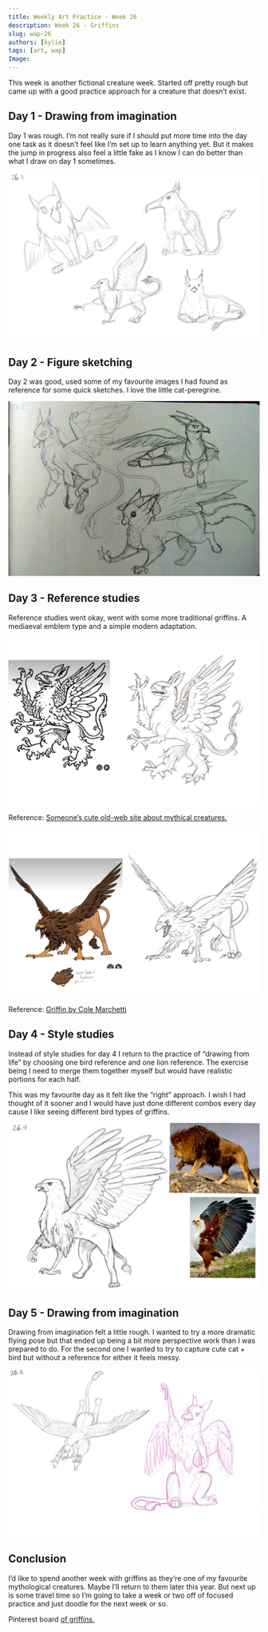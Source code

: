 ```yaml
---
title: Weekly Art Practice - Week 26
description: Week 26 - Griffins
slug: wap-26
authors: [kylie]
tags: [art, wap]
Image:
---
```


This week is another fictional creature week. Started off pretty rough but came up with a good practice approach for a creature that doesn’t exist.

## Day 1 - Drawing from imagination

Day 1 was rough. I’m not really sure if I should put more time into the day one task as it doesn’t feel like I’m set up to learn anything yet. But it makes the jump in progress also feel a little fake as I know I can do better than what I draw on day 1 sometimes.

![](/img/wap/wap-26.1.jpg)

<!--truncate-->

## Day 2 - Figure sketching

Day 2 was good, used some of my favourite images I had found as reference for some quick sketches. I love the little cat-peregrine.

![Quick hand sketches using references](/img/wap/wap-26.2.jpg)

## Day 3 - Reference studies

Reference studies went okay, went with some more traditional griffins. A mediaeval emblem type and a simple modern adaptation.

![](/img/wap/wap-26.3.1.jpg)

Reference: [Someone’s cute old-web site about mythical creatures.](https://about-mythical-creatures.weebly.com/griffin.html)

![](/img/wap/wap-26.3.2.jpg)

Reference: [Griffin by Cole Marchetti](https://cole_chetti.artstation.com/projects/rRJXZ5)


## Day 4 - Style studies

Instead of style studies for day 4 I return to the practice of “drawing from life” by choosing one bird reference and one lion reference. The exercise being I need to merge them together myself but would have realistic portions for each half.

This was my favourite day as it felt like the “right” approach. I wish I had thought of it sooner and I would have just done different combos every day cause I like seeing different bird types of griffins.

![](/img/wap/wap-26.4.jpg)

## Day 5 - Drawing from imagination

Drawing from imagination felt a little rough. I wanted to try a more dramatic flying pose but that ended up being a bit more perspective work than I was prepared to do. For the second one I wanted to try to capture cute cat + bird but without a reference for either it feels messy.

![](/img/wap/wap-26.5.jpg)

## Conclusion

I’d like to spend another week with griffins as they’re one of my favourite mythological creatures. Maybe I’ll return to them later this year. But next up is some travel time so I’m going to take a week or two off of focused practice and just doodle for the next week or so.

Pinterest board [of griffins.](https://ca.pinterest.com/maeanu3639/wap-griffin/)
